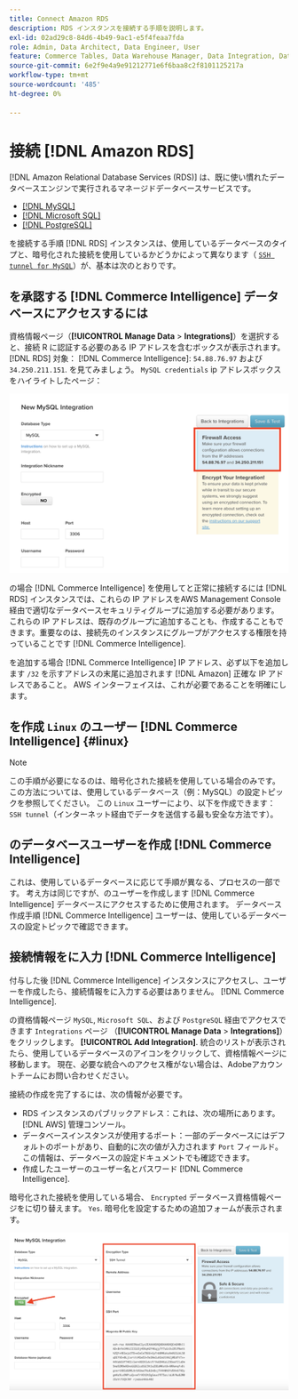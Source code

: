 ```yaml
---
title: Connect Amazon RDS
description: RDS インスタンスを接続する手順を説明します。
exl-id: 02ad29c8-84d6-4b49-9ac1-e5f4feaa7fda
role: Admin, Data Architect, Data Engineer, User
feature: Commerce Tables, Data Warehouse Manager, Data Integration, Data Import/Export
source-git-commit: 6e2f9e4a9e91212771e6f6baa8c2f8101125217a
workflow-type: tm+mt
source-wordcount: '485'
ht-degree: 0%

---
```


# 接続 [!DNL Amazon RDS]

[!DNL Amazon Relational Database Services (RDS)] は、既に使い慣れたデータベースエンジンで実行されるマネージドデータベースサービスです。

* [[!DNL MySQL]](../integrations/mysql-via-a-direct-connection.md)
* [[!DNL Microsoft SQL]](../integrations/microsoft-sql-server.md)
* [[!DNL PostgreSQL]](../integrations/postgresql.md)

を接続する手順 [!DNL RDS] インスタンスは、使用しているデータベースのタイプと、暗号化された接続を使用しているかどうかによって異なります（ [`SSH tunnel for MySQL`](../integrations/mysql-via-ssh-tunnel.md)）が、基本は次のとおりです。

## を承認する [!DNL Commerce Intelligence] データベースにアクセスするには

資格情報ページ（**[!UICONTROL Manage Data** > **Integrations]**）を選択すると、接続 R に認証する必要のある IP アドレスを含むボックスが表示されます。[!DNL RDS] 対象： [!DNL Commerce Intelligence]: `54.88.76.97` および `34.250.211.151`. を見てみましょう。 `MySQL credentials` ip アドレスボックスをハイライトしたページ：

![](../../../assets/RDS_IP.png)

の場合 [!DNL Commerce Intelligence] を使用してと正常に接続するには [!DNL RDS] インスタンスでは、これらの IP アドレスをAWS Management Console 経由で適切なデータベースセキュリティグループに追加する必要があります。 これらの IP アドレスは、既存のグループに追加することも、作成することもできます。重要なのは、接続先のインスタンスにグループがアクセスする権限を持っていることです [!DNL Commerce Intelligence].

を追加する場合 [!DNL Commerce Intelligence] IP アドレス、必ず以下を追加します `/32` を示すアドレスの末尾に追加されます [!DNL Amazon] 正確な IP アドレスであること。 AWS インターフェイスは、これが必要であることを明確にします。

## を作成 `Linux` のユーザー [!DNL Commerce Intelligence] {#linux}

>[!NOTE]
>
>この手順が必要になるのは、暗号化された接続を使用している場合のみです。 この方法については、使用しているデータベース（例：MySQL）の設定トピックを参照してください。 この `Linux` ユーザーにより、以下を作成できます： `SSH tunnel`（インターネット経由でデータを送信する最も安全な方法です）。

## のデータベースユーザーを作成 [!DNL Commerce Intelligence]

これは、使用しているデータベースに応じて手順が異なる、プロセスの一部です。 考え方は同じですが、のユーザーを作成します [!DNL Commerce Intelligence] データベースにアクセスするために使用されます。 データベース作成手順 [!DNL Commerce Intelligence] ユーザーは、使用しているデータベースの設定トピックで確認できます。

## 接続情報をに入力 [!DNL Commerce Intelligence]

付与した後 [!DNL Commerce Intelligence] インスタンスにアクセスし、ユーザーを作成したら、接続情報をに入力する必要はありません。 [!DNL Commerce Intelligence].

の資格情報ページ `MySQL`, `Microsoft SQL`、および `PostgreSQL` 経由でアクセスできます `Integrations` ページ （**[!UICONTROL Manage Data** > **Integrations]**）をクリックします。 **[!UICONTROL Add Integration]**. 統合のリストが表示されたら、使用しているデータベースのアイコンをクリックして、資格情報ページに移動します。 現在、必要な統合へのアクセス権がない場合は、Adobeアカウントチームにお問い合わせください。

接続の作成を完了するには、次の情報が必要です。

* RDS インスタンスのパブリックアドレス：これは、次の場所にあります。 [!DNL AWS] 管理コンソール。
* データベースインスタンスが使用するポート：一部のデータベースにはデフォルトのポートがあり、自動的に次の値が入力されます `Port` フィールド。 この情報は、データベースの設定ドキュメントでも確認できます。
* 作成したユーザーのユーザー名とパスワード [!DNL Commerce Intelligence].

暗号化された接続を使用している場合、 `Encrypted` データベース資格情報ページをに切り替えます。 `Yes`. 暗号化を設定するための追加フォームが表示されます。

![](../../../assets/sql-integration-encrypted-yes.png)


